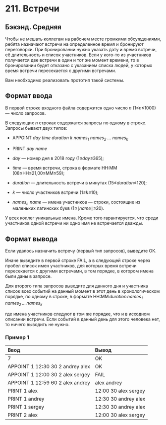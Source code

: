 # 211. Встречи

## Бэкэнд. Средняя

Чтобы не мешать коллегам на рабочем месте громкими обсуждениями, ребята назначают встречи на определенное время и бронируют переговорки. При бронировании нужно указать дату и время встречи, её длительность и список участников. Если у кого-то из участников получается две встречи в один и тот же момент времени, то в бронировании будет отказано с указанием списка людей, у которых время встречи пересекается с другими встречами.

Вам необходимо реализовать прототип такой системы.

## Формат ввода

В первой строке входного файла содержится одно число <i>n</i> (1≤<i>n</i>≤1000) — число запросов.

В следующих <i>n</i> строках содержатся запросы по одному в строке. Запросы бывают двух типов:

- APPOINT <i>day time duration k names<sub>1</sub> names<sub>2</sub> ... names<sub>k</sub>​</i>
- PRINT <i>day name</i>

- <i>day</i> — номер дня в 2018 году (1≤<i>day</i>≤365);
- <i>time</i> — время встречи, строка в формате HH:MM (08≤HH≤21,00≤MM≤59);
- <i>duration</i> — длительность встречи в минутах (15≤<i>duration</i>≤120);
- <i>k</i> — число участников встречи (1≤<i>k</i>≤10);
- <i>names<sub>i</sub></i>, <i>name</i> — имена участников — строки, состоящие из маленьких латинских букв (1≤∣<i>name</i>∣≤20).

У всех коллег уникальные имена. Кроме того гарантируется, что среди участников одной встречи ни одно имя не встречается дважды.

## Формат вывода

Если удалось назначить встречу (первый тип запросов), выведите OK.

Иначе выведите в первой строке FAIL, а в следующей строке через пробел список имен участников, для которых время встречи пересекается с другими встречами, в том порядке, в котором имена были даны в запросе.

Для второго типа запросов выведите для данного дня и участника список всех событий на данный момент в этот день в хронологическом порядке, по одному в строке, в формате
HH:MM <i>duration names<sub>1</sub> names<sub>2</sub> … names<sub>k</sub></i>

где имена участников следуют в том же порядке, что и в исходном описании встречи. Если событий в данный день для этого человека нет, то ничего выводить не нужно.

### Пример 1

| Ввод                             | Вывод                |
| :------------------------------- | :------------------- |
| 7                                | OK                   |
| APPOINT 1 12:30 30 2 andrey alex | OK                   |
| APPOINT 1 12:00 30 2 alex sergey | FAIL                 |
| APPOINT 1 12:59 60 2 alex andrey | alex andrey          |
| PRINT 1 alex                     | 12:00 30 alex sergey |
| PRINT 1 andrey                   | 12:30 30 andrey alex |
| PRINT 1 sergey                   | 12:30 30 andrey alex |
| PRINT 2 alex                     | 12:00 30 alex sergey |
